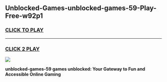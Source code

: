 
## Unblocked-Games-unblocked-games-59-Play-Free-w92p1
<h3>
<a href="https://premium76.site?title=unblocked-games-59&ref=23A">CLICK TO PLAY</a></h3>
<hr>

<h3>
<a href="https://premium76.site?title=unblocked-games-59&ref=23A">CLICK 2 PLAY</a>
  
</h3>

<a href="https://premium76.site?title=unblocked-games-59&ref=23A"><img src="https://clearcache.store/games.png"></a>


**unblocked-games-59 games unblocked: Your Gateway to Fun and Accessible Online Gaming**
